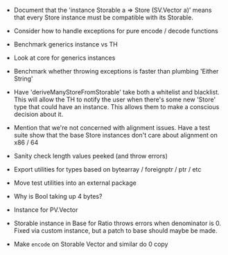 * Document that the 'instance Storable a => Store (SV.Vector a)' means that
  every Store instance must be compatible with its Storable.

* Consider how to handle exceptions for pure encode / decode functions

* Benchmark generics instance vs TH

* Look at core for generics instances

* Benchmark whether throwing exceptions is faster than plumbing 'Either String'

* Have 'deriveManyStoreFromStorable' take both a whitelist and blacklist. This
  will allow the TH to notify the user when there's some new 'Store' type that
  could have an instance. This allows them to make a conscious decision about
  it.

* Mention that we're not concerned with alignment issues.  Have a test suite
  show that the base Store instances don't care about alignment on x86 / 64

* Sanity check length values peeked (and throw errors)

* Export utilities for types based on bytearray / foreignptr / ptr / etc

* Move test utilities into an external package

* Why is Bool taking up 4 bytes?

* Instance for PV.Vector

* Storable instance in Base for Ratio throws errors when denominator is 0.
  Fixed via custom instance, but a patch to base should maybe be made.

* Make `encode` on Storable Vector and similar do 0 copy
